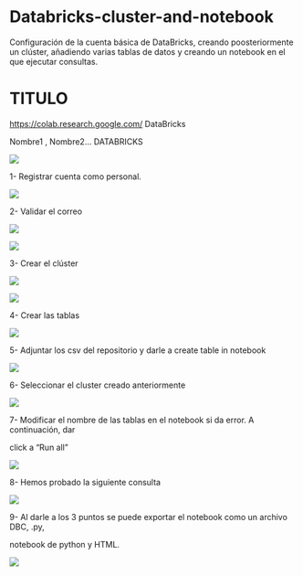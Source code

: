 # Databricks-cluster-and-notebook
Configuración de la cuenta básica de DataBricks, creando poosteriormente un clúster, añadiendo varias tablas de datos y creando un notebook en el que ejecutar consultas.
# TITULO
https://colab.research.google.com/ DataBricks  

Nombre1 , Nombre2... DATABRICKS 

![](images/Aspose.Words.459951e9-d8b6-4381-a389-77198ec51535.001.jpeg)

1-  Registrar cuenta como personal. 

![](images/Aspose.Words.459951e9-d8b6-4381-a389-77198ec51535.002.jpeg)

2-  Validar el correo 

![](images/Aspose.Words.459951e9-d8b6-4381-a389-77198ec51535.003.jpeg)

![](images/Aspose.Words.459951e9-d8b6-4381-a389-77198ec51535.004.jpeg)

3-  Crear el clúster 

![](images/Aspose.Words.459951e9-d8b6-4381-a389-77198ec51535.005.png)

![](images/Aspose.Words.459951e9-d8b6-4381-a389-77198ec51535.006.jpeg)

4-  Crear las tablas 

![](images/Aspose.Words.459951e9-d8b6-4381-a389-77198ec51535.007.png)

5-  Adjuntar los csv del repositorio y darle a create table in notebook

![](images/Aspose.Words.459951e9-d8b6-4381-a389-77198ec51535.008.jpeg)

6-  Seleccionar el cluster creado anteriormente

![](images/Aspose.Words.459951e9-d8b6-4381-a389-77198ec51535.009.png)

7-  Modificar el nombre de las tablas en el notebook si da error. A continuación, dar 

click a “Run all” 

![](images/Aspose.Words.459951e9-d8b6-4381-a389-77198ec51535.010.jpeg)

8-  Hemos probado la siguiente consulta

![](images/Aspose.Words.459951e9-d8b6-4381-a389-77198ec51535.011.jpeg)

9-  Al darle a los 3 puntos se puede exportar el notebook como un archivo DBC, .py, 

notebook de python y HTML. 

![](images/Aspose.Words.459951e9-d8b6-4381-a389-77198ec51535.012.png)

